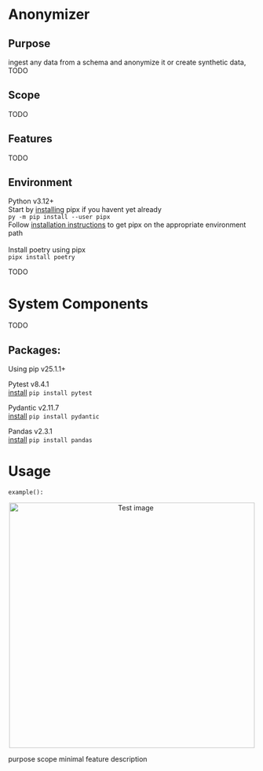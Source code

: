 # Anonymizer

## Purpose
ingest any data from a schema and anonymize it or create synthetic data, TODO

## Scope
TODO

## Features
TODO

## Environment
Python v3.12+ <br/>
Start by [installing](https://pipx.pypa.io/stable/installation/) pipx if you havent yet already <br/>
`py -m pip install --user pipx` <br/>
Follow [installation instructions](https://pipx.pypa.io/stable/installation/) to get pipx on the appropriate environment path <br/>
<br/>
Install poetry using pipx <br/>
`pipx install poetry`

TODO


# System Components
TODO
## Packages:
Using pip v25.1.1+ <br/>

Pytest v8.4.1 <br/>
[install](https://pypi.org/project/pytest/)
`pip install pytest`

Pydantic v2.11.7 <br/>
[install](https://pypi.org/project/pydantic/)
`pip install pydantic`

Pandas v2.3.1 <br/>
[install](https://pypi.org/project/pandas/)
`pip install pandas`

# Usage
```example():```

<p align="center">
  <img src="./img/test.png" alt="Test image" width="500">
</p>

purpose
scope
minimal
feature description
